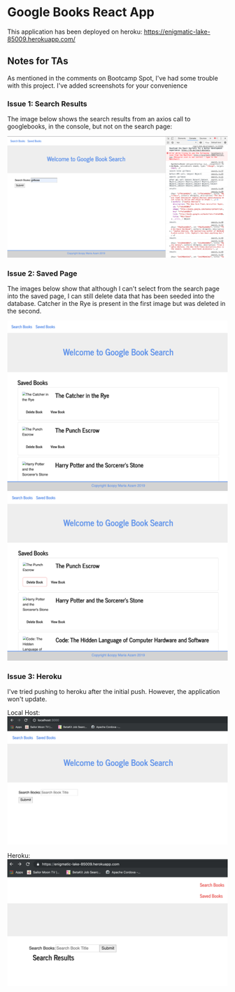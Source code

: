 # Google Books React App

This application has been deployed on heroku: https://enigmatic-lake-85009.herokuapp.com/

## Notes for TAs
As mentioned in the comments on Bootcamp Spot, I've had some trouble with this project. I've added screenshots for your convenience


### Issue 1: Search Results 

The image below shows the search results from an axios call to googlebooks, in the console, but not on the search page: 

![Issue 1](/images/issue-1.png)

### Issue 2: Saved Page

The images below show that although I can't select from the search page into the saved page, I can still delete data that has been seeded into the database. Catcher in the Rye is present in the first image but was deleted in the second. 

![Issue 2](/images/issue-2.png)
![Issue 2.2](/images/issue-2.2.png)

### Issue 3: Heroku

I've tried pushing to heroku after the initial push. However, the application won't update. 

Local Host: 
![Issue 3.1](/images/issue-3.1.png)

Heroku:
![Issue 3.2](/images/issue3.2.png)

